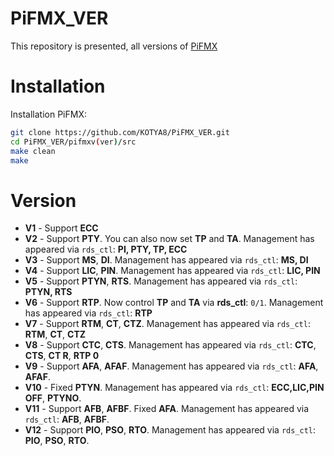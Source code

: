 # PiFMX_VER
This repository is presented, all versions of [PiFMX](https://github.com/KOTYA8/PiFMX)

# Installation
Installation PiFMX:  
```bash
git clone https://github.com/KOTYA8/PiFMX_VER.git
cd PiFMX_VER/pifmxv(ver)/src
make clean
make
```

# Version
* **V1** - Support **ECC**  
* **V2** - Support **PTY**. You can also now set **TP** and **TA**. Management has appeared via `rds_ctl`: **PI, PTY, TP, ECC**  
* **V3** - Support **MS**, **DI**. Management has appeared via `rds_ctl`: **MS, DI**
* **V4** - Support **LIC**, **PIN**. Management has appeared via `rds_ctl`: **LIC, PIN** 
* **V5** - Support **PTYN**, **RTS**. Management has appeared via `rds_ctl`: **PTYN, RTS**  
* **V6** - Support **RTP**. Now control **TP** and **TA** via **rds_ctl**: `0/1`. Management has appeared via `rds_ctl`: **RTP**  
* **V7** - Support **RTM**, **CT**, **CTZ**. Management has appeared via `rds_ctl`: **RTM**, **CT**, **CTZ**
* **V8** - Support **CTC**, **CTS**. Management has appeared via `rds_ctl`: **CTC**, **CTS**, **CT R**, **RTP 0** 
* **V9** - Support **AFA**, **AFAF**. Management has appeared via `rds_ctl`: **AFA**, **AFAF**.
* **V10** - Fixed **PTYN**. Management has appeared via `rds_ctl`: **ECC,LIC,PIN OFF**, **PTYNO**.
* **V11** - Support **AFB**, **AFBF**. Fixed **AFA**. Management has appeared via `rds_ctl`: **AFB**, **AFBF**.      
* **V12** - Support **PIO**, **PSO**, **RTO**. Management has appeared via `rds_ctl`: **PIO**, **PSO**, **RTO**.   
